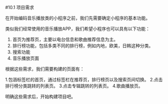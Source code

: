 #10.1 项目需求


在开始编码音乐播放类的小程序之前，我们先需要确定小程序的基本功能。


类似我们经常使用的音乐播放APP，我们希望小程序也可以具有以下功能：


1. 首页为推荐页，主要以电台信息和歌曲推荐信息为主。
2. 排行榜功能，包括多类不同的排行榜，例如内地，欧美，日韩这种分类。
3. 搜索功能
4. 音乐播放页面


根据这些需求，我们需要构建的页面有：


1.包涵标签栏的首页，通过标签栏在推荐页，排行榜页以及搜索页间切换。
2.点击排行榜分类跳转的列表页。
3.点击专辑跳转的列表页。
4.歌曲播放页。


明确这些需求后，开始构建项目吧。
